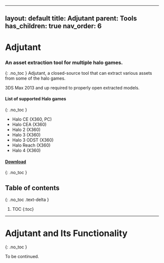 
---
layout: default
title: Adjutant
parent: Tools
has_children: true
nav_order: 6
---

# Adjutant
### An asset extraction tool for multiple halo games.
{: .no_toc }
Adjutant, a closed-source tool that can extract various assets from some of the halo games.

3DS Max 2013 and up required to properly open extracted models.

#### List of supported Halo games
{: .no_toc }
* Halo CE (X360, PC)
* Halo CEA (X360)
* Halo 2 (X360)
* Halo 3 (X360)
* Halo 3 ODST (X360)
* Halo Reach (X360)
* Halo 4 (X360)

#### [Download](http://forum.halomaps.org/index.cfm?page=topic&topicID=45590)
{: .no_toc }

## Table of contents
{: .no_toc .text-delta }
1. TOC
{:toc}
---
# Adjutant and Its Functionality
{: .no_toc }

To be continued.
